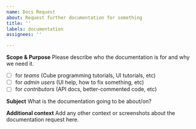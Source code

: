 ```yaml
---
name: Docs Request
about: Request further documentation for something
title: ''
labels: documentation
assignees: ''

---
```


**Scope & Purpose**
Please describe who the documentation is for and why we need it.
- [ ] for _teams_
    (Cube programming tutorials, UI tutorials, etc)
- [ ] for _admin users_
    (UI help, how to fix something, etc)
- [ ] for _contributors_
    (API docs, better-commented code, etc)

**Subject**
What is the documentation going to be about/on?

**Additional context**
Add any other context or screenshots about the documentation request here.
